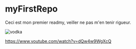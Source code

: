 # myFirstRepo

Ceci est mon premier readmy, veiller ne pas m'en tenir rigueur.

![vodka](https://user-images.githubusercontent.com/93199510/188625445-d53ef591-b4f1-4a27-9172-0b839f5a2b2d.jpg)

https://www.youtube.com/watch?v=dQw4w9WgXcQ

